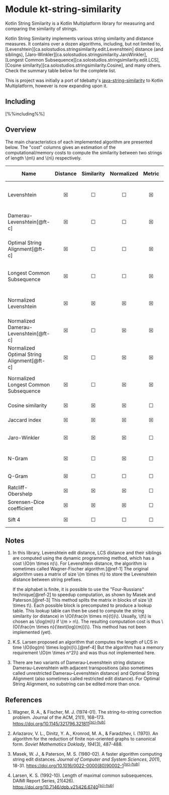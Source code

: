 # Module kt-string-similarity

Kotlin String Similarity is a Kotlin Multiplatform library for measuring and comparing the similarity of strings.

Kotlin String Similarity implements various string similarity and distance measures.
It contains over a dozen algorithms, including, but not limited to,
[Levenshtein][ca.solostudios.stringsimilarity.edit.Levenshtein] distance (and siblings),
[Jaro-Winkler][ca.solostudios.stringsimilarity.JaroWinkler],
[Longest Common Subsequence][ca.solostudios.stringsimilarity.edit.LCS],
[Cosine similarity][ca.solostudios.stringsimilarity.Cosine], and many others.
Check the summary table below for the complete list.

This is project was initially a port of tdebatty's
[java-string-similarity](https://github.com/tdebatty/java-string-similarity) to Kotlin Multiplatform,
however is now expanding upon it.

## Including

[%%including%%]

## Overview

The main characteristics of each implemented algorithm are presented below.
The "cost" columns gives an estimation of the computational/memory costs to compute the similarity between two strings of length
\\(m\\) and \\(n\\) respectively.

| Name                                       | Distance | Similarity | Normalized | Metric | Memory cost          | Execution cost                     | Typical usage   |
|--------------------------------------------|:--------:|:----------:|:----------:|:------:|----------------------|------------------------------------|-----------------|
| Levenshtein                                |    ☒     |     ☐      |     ☐      |   ☒    | \\(O(m \\times n)\\) | \\(O(m \\times n)\\)[@ft-a]        |                 |
| Damerau-Levenshtein[@ft-c]                 |    ☒     |     ☐      |     ☐      |   ☒    | \\(O(m \\times n)\\) | \\(O(m \\times n)\\)[@ft-a]        |                 |
| Optimal String Alignment[@ft-c]            |    ☒     |     ☐      |     ☐      |   ☒    | \\(O(m \\times n)\\) | \\(O(m \\times n)\\)[@ft-a]        |                 |
| Longest Common Subsequence                 |    ☒     |     ☐      |     ☐      |   ☒    | \\(O(m \\times n)\\) | \\(O(m \\times n)\\)[@ft-a][@ft-b] | diff, git       |
| Normalized Levenshtein                     |    ☒     |     ☒      |     ☒      |   ☒    | \\(O(m \\times n)\\) | \\(O(m \\times n)\\)[@ft-a]        |                 |
| Normalized Damerau-Levenshtein[@ft-c]      |    ☒     |     ☐      |     ☒      |   ☒    | \\(O(m \\times n)\\) | \\(O(m \\times n)\\)[@ft-a]        |                 |
| Normalized Optimal String Alignment[@ft-c] |    ☒     |     ☐      |     ☒      |   ☒    | \\(O(m \\times n)\\) | \\(O(m \\times n)\\)[@ft-a]        |                 |
| Normalized Longest Common Subsequence      |    ☒     |     ☐      |     ☒      |   ☒    | \\(O(m \\times n)\\) | \\(O(m \\times n)\\)[@ft-a][@ft-b] |                 |
| Cosine similarity                          |    ☒     |     ☒      |     ☒      |   ☐    | \\(O(m + n)\\)       | \\(O(m + n)\\)                     |                 |
| Jaccard index                              |    ☒     |     ☒      |     ☒      |   ☒    | \\(O(m + n)\\)       | \\(O(m + n)\\)                     |                 |
| Jaro-Winkler                               |    ☒     |     ☒      |     ☒      |   ☐    | \\(O(m + n)\\)       | \\(O(m \\times n)\\)               | typo correction |
| N-Gram                                     |    ☒     |     ☐      |     ☒      |   ☐    |                      | \\(O(m \\times n)\\)               |                 |
| Q-Gram                                     |    ☒     |     ☐      |     ☐      |   ☐    |                      | \\(O(m + n)\\)                     |                 |
| Ratcliff-Obershelp                         |    ☒     |     ☒      |     ☒      |   ☐    | \\(O(m + n)\\)       | \\(O(n^3)\\)                       |                 |
| Sorensen-Dice coefficient                  |    ☒     |     ☒      |     ☒      |   ☐    |                      | \\(O(m + n)\\)                     |                 |
| Sift 4                                     |    ☒     |     ☐      |     ☐      |   ☐    | \\(O(m + n)\\)       | \\(O(m + n)\\)                     |                 |

<h2 class="footnotes-header">Notes</h2>
<div class="footnotes">
<ol>
<li id="footnote-a">

In this library, Levenshtein edit distance, LCS distance and their siblings are computed using the dynamic
programming method, which has a cost \\(O(m \\times n)\\).
For Levenshtein distance, the algorithm is sometimes called Wagner-Fischer algorithm.[@ref-1]
The original algorithm uses a matrix of size \\(m \\times n\\) to store the Levenshtein distance between string
prefixes.

If the alphabet is finite, it is possible to use the "Four-Russians" technique[@ref-2] to speedup computation,
as shown by Masek and Paterson.[@ref-3]
This method splits the matrix in blocks of size \\(t \\times t\\).
Each possible block is precomputed to produce a lookup table.
This lookup table can then be used to compute the string similarity (or distance) in \\(O(\\frac{n \\times m}{t})\\).
Usually, \\(t\\) is chosen as \\(log(m)\\) if \\(m > n\\).
The resulting computation cost is thus \\(O(\\frac{m \\times n}{\\text{log}(m)})\\).
This method has not been implemented (yet).
</li>
<li id="footnote-b">

K.S. Larsen proposed an algorithm that computes the length of LCS in time
\\(O(log(m) \\times log(n))\\).[@ref-4] But the algorithm has a memory requirement \\(O(m \\times n^2)\\) and was thus not
implemented here.
</li>
<li id="footnote-c">

There are two variants of Damerau-Levenshtein string distance: Damerau-Levenshtein with adjacent transpositions
(also sometimes called unrestricted Damerau–Levenshtein distance) and Optimal String Alignment (also sometimes called
restricted edit distance). For Optimal String Alignment, no substring can be edited more than once.
</li>
</ol>
</div>

<h2 class="references-header">References</h2>
<div class="references">
<ol>
<li id="reference-1">

Wagner, R. A., & Fischer, M. J. (1974-01). The string-to-string correction problem.
Journal of the ACM, 21(1), 168–173.
<https://doi.org/10.1145/321796.321811><sup>[&#91;sci-hub&#93;](https://sci-hub.st/10.1145/321796.321811)</sup>
</li>
<li id="reference-2">

Arlazarov, V. L., Dinitz, Y. A., Kronrod, M. A., & Faradzhev, I. (1970).
An algorithm for the reduction of finite non-oriented graphs to canonical form.
*Soviet Mathematics Doklady*, *194*(3), 487-488.
</li>
<li id="reference-3">

Masek, W. J., & Paterson, M. S. (1980-02). A faster algorithm computing string
edit distances. *Journal of Computer and System Sciences*, *20*(1), 18-31.
<https://doi.org/10.1016/0022-0000(80)90002-1><sup>[&#91;sci-hub&#93;](https://sci-hub.st/10.1016/0022-0000(80)90002-1)</sup>
</li>
<li id="reference-4">

Larsen, K. S. (1992-10). Length of maximal common subsequences. DAIMI Report
Series, 21(426).
<https://doi.org/10.7146/dpb.v21i426.6740><sup>[&#91;sci-hub&#93;](https://sci-hub.st/10.7146/dpb.v21i426.6740)</sup>
</li>
</ol>
</div>

